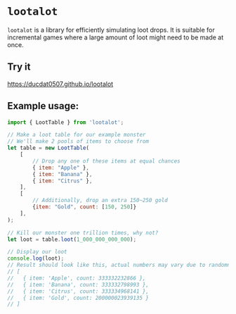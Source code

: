 # `lootalot`

`lootalot` is a library for efficiently simulating loot drops. It is suitable for incremental games where a large amount of loot might need to be made at once.

## Try it
https://ducdat0507.github.io/lootalot

## Example usage:
```js
import { LootTable } from 'lootalot';

// Make a loot table for our example monster
// We'll make 2 pools of items to choose from
let table = new LootTable(
    [
        // Drop any one of these items at equal chances
        { item: "Apple" },
        { item: "Banana" },
        { item: "Citrus" },
    ],
    [
        // Additionally, drop an extra 150~250 gold
        {item: "Gold", count: [150, 250]}
    ],
);

// Kill our monster one trillion times, why not?
let loot = table.loot(1_000_000_000_000);

// Display our loot
console.log(loot);
// Result should look like this, actual numbers may vary due to randomness:
// [
//   { item: 'Apple', count: 333332232866 },
//   { item: 'Banana', count: 333332798993 },
//   { item: 'Citrus', count: 333334968141 },
//   { item: 'Gold', count: 200000023939135 }
// ]
```